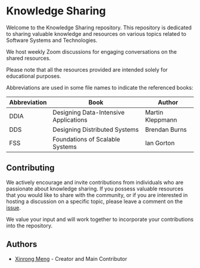 # Knowledge Sharing

Welcome to the Knowledge Sharing repository. This repository is dedicated to sharing valuable knowledge and 
resources on various topics related to Software Systems and Technologies.

We host weekly Zoom discussions for engaging conversations on the shared resources.

Please note that all the resources provided are intended solely for educational purposes.

Abbreviations are used in some file names to indicate the referenced books:

| Abbreviation | Book | Author |
|----------|----------|----------|
| DDIA | Designing Data-Intensive Applications | Martin Kleppmann |
| DDS | Designing Distributed Systems | Brendan Burns |
| FSS | Foundations of Scalable Systems | Ian Gorton |

## Contributing

We actively encourage and invite contributions from individuals who are passionate about knowledge sharing. If you 
possess valuable resources that you would like to share with the community, or if you are interested in hosting a 
discussion on a specific topic, please leave a comment on the 
[issue](https://github.com/xinrong-meng/knowledge-sharing/issues/2).

We value your input and will work together to incorporate your contributions into the repository.

## Authors

- [Xinrong Meng](https://github.com/xinrong-meng) - Creator and Main Contributor